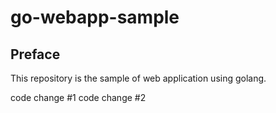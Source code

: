 # go-webapp-sample



## Preface
This repository is the sample of web application using golang.

code change #1
code change #2
